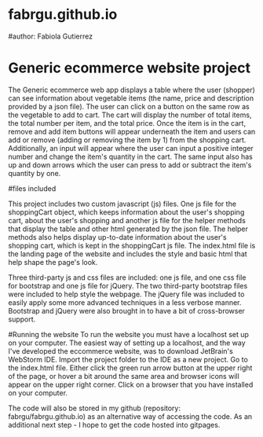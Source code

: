 # fabrgu.github.io

#author: Fabiola Gutierrez

# Generic ecommerce website project

The Generic ecommerce web app displays a table where the user (shopper) can see information about vegetable items 
(the name, price and description provided by a json file). The user can click on a button on the same row as 
the vegetable to add to cart. The cart will display the number of total items, the total number per item, and the total price. 
Once the item is in the cart, remove and add item buttons will appear underneath the item and users can add or remove (adding 
or removing the item by 1) from the shopping cart. Additionally, an input will appear where the user can input a 
positive integer number and change the item's quantity in the cart. The same input also has up and down arrows which the user can
press to add or subtract the item's quantity by one.

#files included

This project includes two custom javascript (js) files. One js file for the shoppingCart object, which keeps information about the user's shopping cart, 
about the user's shopping and another js file for the helper methods that display the table and other html generated by the json file. 
The helper methods also helps display up-to-date information about the user's shopping cart, which is kept in the shoppingCart js file.
The index.html file is the landing page of the website and includes the style and basic html that help shape the page's look.

Three third-party js and css files are included: one js file, and one css file for bootstrap and one js file for jQuery. 
The two third-party bootstrap files were included to help style the webpage. The jQuery file was included to easily apply
some more advanced techniques in a less verbose manner. Bootstrap and jQuery were also brought in to have a bit of cross-browser
support.

#Running the website
To run the website you must have a localhost set up on your computer. The easiest way of setting up a localhost, and the 
way I've developed the eccommerce website, was to download JetBrain's WebStorm IDE. Import the project folder to the IDE as
a new project. Go to the index.html file. Either click the green run arrow button at the upper right of the page, or hover a bit 
around the same area and browser icons will appear on the upper right corner. Click on a browser that you have installed on your 
computer. 

The code will also be stored in my github (repository: fabrgu/fabrgu.github.io) as an alternative way of accessing the code.
As an additional next step - I hope to get the code hosted into gitpages.
